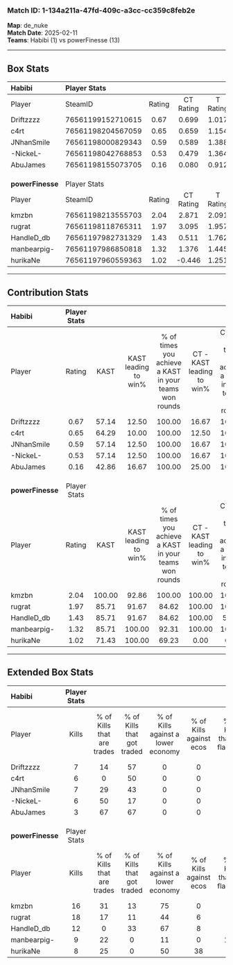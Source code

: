 ### Match ID: 1-134a211a-47fd-409c-a3cc-cc359c8feb2e  
**Map**: de_nuke  
**Match Date**: 2025-02-11  
**Teams**: Habibi (1) vs powerFinesse (13)  

---  

## Box Stats  

| **Habibi**       | Player Stats      |        |           |          |        |       |       |         |        |      |     |
| :- | :- | :-: | :-: | :-: | :-: | :-: | :-: | :-: | :-: | :-: | :-: |
| Player           | SteamID           | Rating | CT Rating | T Rating |  KAST  |  ADR  | Kills | Assists | Deaths | K/D  | HS% |
| Driftzzzz        | 76561199152710615 |  0.67  |   0.699   |  1.017   | 57.14  | 74.1  |   7   |    2    |   13   | 0.54 | 28  |
| c4rt             | 76561198204567059 |  0.65  |   0.659   |  1.154   | 64.29  | 67.1  |   6   |    4    |   13   | 0.46 | 83  |
| JNhanSmile       | 76561198000829343 |  0.59  |   0.589   |  1.388   | 57.14  | 42.2  |   7   |    0    |   12   | 0.58 | 57  |
| -NickeL-         | 76561198042768853 |  0.53  |   0.479   |  1.364   | 57.14  | 50.4  |   6   |    2    |   13   | 0.46 | 33  |
| AbuJames         | 76561198155073705 |  0.16  |   0.080   |  0.912   | 42.86  | 27.7  |   3   |    1    |   13   | 0.23 | 33  |
|                  |                   |        |           |          |        |       |       |         |        |      |     |
|                  |                   |        |           |          |        |       |       |         |        |      |     |
|                  |                   |        |           |          |        |       |       |         |        |      |     |
| **powerFinesse** | Player Stats      |        |           |          |        |       |       |         |        |      |     |
| Player           | SteamID           | Rating | CT Rating | T Rating |  KAST  |  ADR  | Kills | Assists | Deaths | K/D  | HS% |
| kmzbn            | 76561198213555703 |  2.04  |   2.871   |  2.091   | 100.00 | 110.3 |  16   |    3    |   3    | 5.33 | 56  |
| rugrat           | 76561198118765311 |  1.97  |   3.095   |  1.957   | 85.71  | 134.5 |  18   |    6    |   8    | 2.25 | 55  |
| HandleD_db       | 76561197982731329 |  1.43  |   0.511   |  1.762   | 85.71  | 91.6  |  12   |    2    |   8    | 1.50 | 25  |
| manbearpig-      | 76561197986850818 |  1.32  |   1.376   |  1.445   | 85.71  | 77.1  |   9   |    3    |   5    | 1.80 | 55  |
| hurikaNe         | 76561197960559363 |  1.02  |  -0.446   |  1.251   | 71.43  | 50.4  |   8   |    1    |   6    | 1.33 | 37  |
---  

## Contribution Stats  

| **Habibi**       | Player Stats |        |                      |                                                        |                           |                                                             |                          |                                                            |
| :- | :-: | :-: | :-: | :-: | :-: | :-: | :-: | :-: |
| Player           |    Rating    |  KAST  | KAST leading to win% | % of times you achieve a KAST in your teams won rounds | CT - KAST leading to win% | CT - % of times you achieve a KAST in your teams won rounds | T - KAST leading to win% | T - % of times you achieve a KAST in your teams won rounds |
| Driftzzzz        |     0.67     | 57.14  |        12.50         |                         100.00                         |           16.67           |                           100.00                            |           0.00           |                            0.00                            |
| c4rt             |     0.65     | 64.29  |        10.00         |                         100.00                         |           12.50           |                           100.00                            |           0.00           |                            0.00                            |
| JNhanSmile       |     0.59     | 57.14  |        12.50         |                         100.00                         |           16.67           |                           100.00                            |           0.00           |                            0.00                            |
| -NickeL-         |     0.53     | 57.14  |        12.50         |                         100.00                         |           16.67           |                           100.00                            |           0.00           |                            0.00                            |
| AbuJames         |     0.16     | 42.86  |        16.67         |                         100.00                         |           25.00           |                           100.00                            |           0.00           |                            0.00                            |
|                  |              |        |                      |                                                        |                           |                                                             |                          |                                                            |
|                  |              |        |                      |                                                        |                           |                                                             |                          |                                                            |
|                  |              |        |                      |                                                        |                           |                                                             |                          |                                                            |
| **powerFinesse** | Player Stats |        |                      |                                                        |                           |                                                             |                          |                                                            |
| Player           |    Rating    |  KAST  | KAST leading to win% | % of times you achieve a KAST in your teams won rounds | CT - KAST leading to win% | CT - % of times you achieve a KAST in your teams won rounds | T - KAST leading to win% | T - % of times you achieve a KAST in your teams won rounds |
| kmzbn            |     2.04     | 100.00 |        92.86         |                         100.00                         |          100.00           |                           100.00                            |          91.67           |                           100.00                           |
| rugrat           |     1.97     | 85.71  |        91.67         |                         84.62                          |          100.00           |                           100.00                            |          90.00           |                           81.82                            |
| HandleD_db       |     1.43     | 85.71  |        91.67         |                         84.62                          |          100.00           |                            50.00                            |          90.91           |                           90.91                            |
| manbearpig-      |     1.32     | 85.71  |        100.00        |                         92.31                          |          100.00           |                           100.00                            |          100.00          |                           90.91                            |
| hurikaNe         |     1.02     | 71.43  |        100.00        |                         69.23                          |           0.00            |                            0.00                             |          100.00          |                           81.82                            |
---  

## Extended Box Stats  

| **Habibi**       | Player Stats |                            |                            |                                    |                         |                              |                                 |        |                             |                                     |                          |                               |                            |
| :- | :-: | :-: | :-: | :-: | :-: | :-: | :-: | :-: | :-: | :-: | :-: | :-: | :-: |
| Player           |    Kills     | % of Kills that are trades | % of Kills that got traded | % of Kills against a lower economy | % of Kills against ecos | % of Kills that are flawless | % of Kills that are close duels | Deaths | % of Deaths that get traded | % of Deaths against a lower economy | % of Deaths against ecos | % of Deaths that are flawless | % of Deaths that are close |
| Driftzzzz        |      7       |             14             |             57             |                 0                  |            0            |              86              |                0                |   13   |             15              |                  0                  |            0             |              46               |             31             |
| c4rt             |      6       |             0              |             50             |                 0                  |            0            |              83              |                0                |   13   |              0              |                  0                  |            0             |              62               |             0              |
| JNhanSmile       |      7       |             29             |             43             |                 0                  |            0            |              57              |               14                |   12   |             25              |                  0                  |            0             |              92               |             0              |
| -NickeL-         |      6       |             50             |             17             |                 0                  |            0            |              67              |               17                |   13   |             15              |                  0                  |            0             |              69               |             15             |
| AbuJames         |      3       |             67             |             67             |                 0                  |            0            |              67              |                0                |   13   |              8              |                  0                  |            0             |              85               |             0              |
|                  |              |                            |                            |                                    |                         |                              |                                 |        |                             |                                     |                          |                               |                            |
|                  |              |                            |                            |                                    |                         |                              |                                 |        |                             |                                     |                          |                               |                            |
|                  |              |                            |                            |                                    |                         |                              |                                 |        |                             |                                     |                          |                               |                            |
| **powerFinesse** | Player Stats |                            |                            |                                    |                         |                              |                                 |        |                             |                                     |                          |                               |                            |
| Player           |    Kills     | % of Kills that are trades | % of Kills that got traded | % of Kills against a lower economy | % of Kills against ecos | % of Kills that are flawless | % of Kills that are close duels | Deaths | % of Deaths that get traded | % of Deaths against a lower economy | % of Deaths against ecos | % of Deaths that are flawless | % of Deaths that are close |
| kmzbn            |      16      |             31             |             13             |                 75                 |            0            |              75              |               13                |   3    |             33              |                 33                  |            0             |              33               |             0              |
| rugrat           |      18      |             17             |             11             |                 44                 |            6            |              61              |               11                |   8    |             50              |                 50                  |            0             |              63               |             13             |
| HandleD_db       |      12      |             0              |             33             |                 67                 |            8            |              67              |                8                |   8    |             50              |                 63                  |            0             |              88               |             0              |
| manbearpig-      |      9       |             22             |             0              |                 11                 |            0            |             100              |                0                |   5    |             60              |                 80                  |            20            |              60               |             20             |
| hurikaNe         |      8       |             25             |             0              |                 50                 |           38            |              75              |               13                |   6    |             17              |                 50                  |            0             |              100              |             0              |
